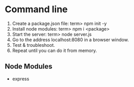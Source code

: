 # Command line

1. Create a package.json file: term> npm init -y
2. Install node modules: term> npm i \<package\> 
3. Start the server: term> node server.js
4. Go to the address localhost:8080 in a browser window. 
5. Test & troubleshoot.
6. Repeat until you can do it from memory.

## Node Modules  
- express
